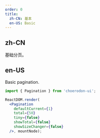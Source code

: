 ```yaml
---
order: 0
title:
  zh-CN: 基本
  en-US: Basic
---
```


## zh-CN

基础分页。

## en-US

Basic pagination.

````jsx
import { Pagination } from 'choerodon-ui';

ReactDOM.render(
  <Pagination
    defaultCurrent={1}
    total={50}
    tiny={false}
    showTotal={false}
    showSizeChanger={false}
  />, mountNode);
````
